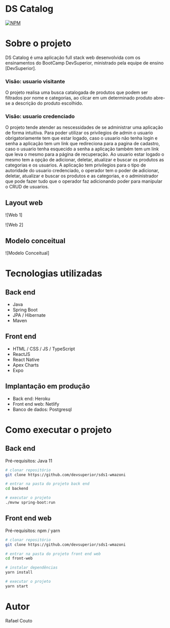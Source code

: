 # DS Catalog 
[![NPM](https://img.shields.io/npm/l/react)](https://github.com/RafaelCoutoP/dscatalog-bootcamp-rafadev/blob/main/LICENSE)

# Sobre o projeto

DS Catalog é uma aplicação full stack web desenvolvida com os ensinamentos do BootCamp DevSuperior, ministrado pela equipe de ensino [DevSuperior].

### Visão: usuario visitante
O projeto realisa uma busca catalogada de produtos que podem ser filtrados por nome e categorias, ao clicar em um determinado produto abre-se a descrição do produto escolhido.

### Visão: usuario credenciado 
O projeto tende atender as nescessidades de se administrar uma aplicação de forma intuitiva. Para poder utilizar os privilegios de admin o usuario obrigatoriamente tem que estar logado,
caso o usuario não tenha login e senha a aplicação tem um link que redireciona para a pagina de cadastro, caso o usuario tenha esquecido a senha a aplicação também tem um link que 
leva o mesmo para a página de recuperação. Ao usuario estar logado o mesmo tem a opção de adicionar, deletar, atualizar e buscar os produtos as categorias e os usuarios. A aplicação tem privilegios
para o tipo de autoridade do usuario credenciado, o operador tem o poder de adicionar, deletar, atualizar e buscar os produtos e as categorias, e o administrador que pode fazer tudo que o operador faz
adicionando poder para manipular o CRUD de usuarios.

## Layout web
![Web 1]

![Web 2]

## Modelo conceitual
![Modelo Conceitual]

# Tecnologias utilizadas
## Back end
- Java
- Spring Boot
- JPA / Hibernate
- Maven
## Front end
- HTML / CSS / JS / TypeScript
- ReactJS
- React Native
- Apex Charts
- Expo
## Implantação em produção
- Back end: Heroku
- Front end web: Netlify
- Banco de dados: Postgresql

# Como executar o projeto

## Back end
Pré-requisitos: Java 11

```bash
# clonar repositório
git clone https://github.com/devsuperior/sds1-wmazoni

# entrar na pasta do projeto back end
cd backend

# executar o projeto
./mvnw spring-boot:run
```

## Front end web
Pré-requisitos: npm / yarn

```bash
# clonar repositório
git clone https://github.com/devsuperior/sds1-wmazoni

# entrar na pasta do projeto front end web
cd front-web

# instalar dependências
yarn install

# executar o projeto
yarn start
```
# Autor
Rafael Couto

